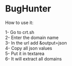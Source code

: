 # BugHunter


How to use it:

1- Go to crt.sh <br>
2- Enter the domain name <br>
3- In the url add &output=json <br>
4- Copy all json values <br>
5- Put it in textarea <br>
6- It will extract all domains <br>
